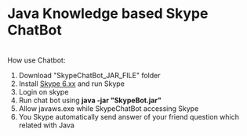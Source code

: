# Java Knowledge based Skype ChatBot
<br>
How use Chatbot:<br>
<ol>
  <li>Download "SkypeChatBot_JAR_FILE" folder</li>
  <li>Install <a href="https://mega.co.nz/#%21BxpBQQoA%21T7Qy3wjB55k_7zLjwJiqP_bWqbiXZncJSqV9VaydDpY" target="_blank">Skype 6.xx</a> and run Skype</li>
  <li>Login on skype</li>
  <li>Run chat bot using <b>java -jar "SkypeBot.jar"</b></li>
  <li>Allow javaws.exe while SkypeChatBot accessing Skype</li>
  <li>You Skype automatically send answer of your friend question which related with Java</li>
</ol>
